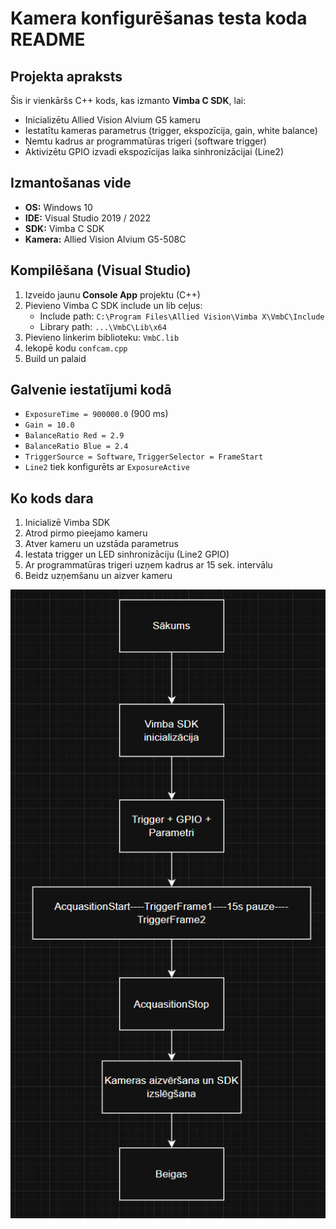 # Kamera konfigurēšanas testa koda README

## Projekta apraksts
Šis ir vienkāršs C++ kods, kas izmanto **Vimba C SDK**, lai:
- Inicializētu Allied Vision Alvium G5 kameru
- Iestatītu kameras parametrus (trigger, ekspozīcija, gain, white balance)
- Ņemtu kadrus ar programmatūras trigeri (software trigger)
- Aktivizētu GPIO izvadi ekspozīcijas laika sinhronizācijai (Line2)

## Izmantošanas vide
- **OS:** Windows 10
- **IDE:** Visual Studio 2019 / 2022
- **SDK:** Vimba C SDK
- **Kamera:** Allied Vision Alvium G5-508C

## Kompilēšana (Visual Studio)
1. Izveido jaunu **Console App** projektu (C++)
2. Pievieno Vimba C SDK include un lib ceļus:
   - Include path: `C:\Program Files\Allied Vision\Vimba X\VmbC\Include`
   - Library path: `...\VmbC\Lib\x64`
3. Pievieno linkerim biblioteku: `VmbC.lib`
4. Iekopē kodu `confcam.cpp`
5. Build un palaid

## Galvenie iestatījumi kodā
- `ExposureTime = 900000.0` (900 ms)
- `Gain = 10.0`
- `BalanceRatio Red = 2.9`
- `BalanceRatio Blue = 2.4`
- `TriggerSource = Software`, `TriggerSelector = FrameStart`
- `Line2` tiek konfigurēts ar `ExposureActive`

## Ko kods dara
1. Inicializē Vimba SDK
2. Atrod pirmo pieejamo kameru
3. Atver kameru un uzstāda parametrus
4. Iestata trigger un LED sinhronizāciju (Line2 GPIO)
5. Ar programmatūras trigeri uzņem kadrus ar 15 sek. intervālu
6. Beidz uzņemšanu un aizver kameru

![Blokshēma](Ekrānuzņēmums%202025-05-23%20061521.png)

